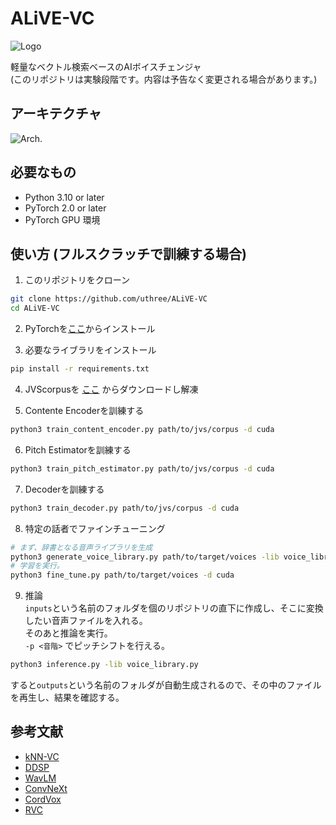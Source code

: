 # ALiVE-VC
![Logo](https://github.com/uthree/zvc/blob/main/documents/alive-vc-logo.png)

軽量なベクトル検索ベースのAIボイスチェンジャ  
(このリポジトリは実験段階です。内容は予告なく変更される場合があります。)

## アーキテクチャ
![Arch.](https://github.com/uthree/zvc/blob/main/documents/architecture.png)

## 必要なもの
- Python 3.10 or later
- PyTorch 2.0 or later
- PyTorch GPU 環境

## 使い方 (フルスクラッチで訓練する場合)
1. このリポジトリをクローン
```sh
git clone https://github.com/uthree/ALiVE-VC
cd ALiVE-VC
```

2. PyTorchを[ここ](https://pytorch.org)からインストール

3. 必要なライブラリをインストール
```sh
pip install -r requirements.txt
```

4. JVScorpusを [ここ](https://sites.google.com/site/shinnosuketakamichi/research-topics/jvs_corpus) からダウンロードし解凍

5. Contente Encoderを訓練する
```sh
python3 train_content_encoder.py path/to/jvs/corpus -d cuda
```

6. Pitch Estimatorを訓練する
```sh
python3 train_pitch_estimator.py path/to/jvs/corpus -d cuda
```

7. Decoderを訓練する
```sh
python3 train_decoder.py path/to/jvs/corpus -d cuda
```

8. 特定の話者でファインチューニング

```sh
# まず、辞書となる音声ライブラリを生成
python3 generate_voice_library.py path/to/target/voices -lib voice_library.pt
# 学習を実行。
python3 fine_tune.py path/to/target/voices -d cuda
```

9. 推論  
`inputs`という名前のフォルダを個のリポジトリの直下に作成し、そこに変換したい音声ファイルを入れる。  
そのあと推論を実行。  
`-p <音階>` でピッチシフトを行える。
```sh
python3 inference.py -lib voice_library.py
```  
すると`outputs`という名前のフォルダが自動生成されるので、その中のファイルを再生し、結果を確認する。

## 参考文献
- [kNN-VC](https://arxiv.org/abs/2305.18975)
- [DDSP](https://arxiv.org/abs/2001.04643)
- [WavLM](https://arxiv.org/abs/2110.13900)
- [ConvNeXt](https://arxiv.org/abs/2201.03545)
- [CordVox](https://github.com/uthree/cordvox)
- [RVC](https://github.com/RVC-Project/Retrieval-based-Voice-Conversion-WebUI)